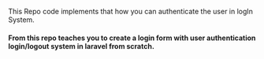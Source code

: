 This Repo code implements that how you can authenticate the user in logIn System.

#### From this repo teaches you to create a login form with user authentication login/logout system in laravel from scratch.
